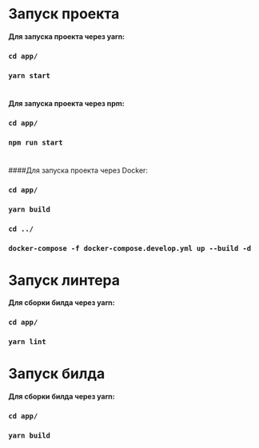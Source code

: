# Запуск проекта

#### Для запуска проекта через yarn:
### `cd app/`
### `yarn start`
#
#### Для запуска проекта через npm:
### `cd app/`
### `npm run start`
#
####Для запуска проекта через Docker:
### `cd app/`
### `yarn build`
### `cd ../`
### `docker-compose -f docker-compose.develop.yml up --build -d`

# Запуск линтера

#### Для сборки билда через yarn:
### `cd app/`
### `yarn lint`

# Запуск билда

#### Для сборки билда через yarn:
### `cd app/`
### `yarn build`


